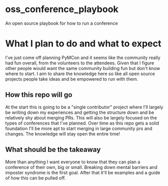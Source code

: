 # oss_conference_playbook
An open source playbook for how to run a conference

# What I plan to do and what to expect
I've just come off planning PyMCon and it seems like the community really had fun overall, from the volunteers to the attendees. Given that I figure other people would want the same community building fun but don't know where to start. I aim to share the knowledge here so like all open source projects people take ideas and be empowered to run with them.

## How this repo will go
At the start this is going to be a "single contributor" project where I'll largely be writing down my experiences and getting the structure down and be relatively shy about merging PRs. This will also be largely focused on the types of conferences that I've planned. Over time as this repo gets a solid foundation I'll be more apt to start merging in large community prs and changes. The knowledge will stay open the entire time!

## What should be the takeaway
More than anything I want everyone to know that they can plan a conference of their own, big or small. Breaking down mental barriers and imposter syndrome is the first goal. After that it'll be examples and a guide of how this can be pulled off.
